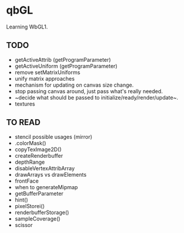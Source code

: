 # qbGL

Learning WbGL1.

## TODO
- getActiveAttrib (getProgramParameter)
- getActiveUniform (getProgramParameter)
- remove setMatrixUniforms
- unify matrix approaches
- mechanism for updating on canvas size change.
- stop passing canvas around, just pass what's really needed.
- ~decide what should be passed to initialize/ready/render/update~.
- textures


## TO READ
- stencil possible usages (mirror)
- .colorMask()
- copyTexImage2D()
- createRenderbuffer
- depthRange
- disableVertexAttribArray
- drawArrays vs drawElements
- frontFace
- when to generateMipmap
- getBufferParameter
- hint()
- pixelStorei()
- renderbufferStorage()
- sampleCoverage()
- scissor
